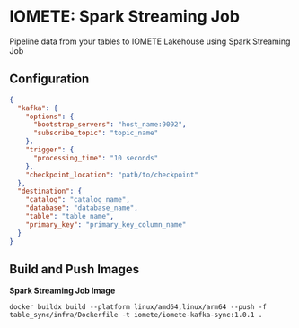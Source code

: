 # IOMETE: Spark Streaming Job

Pipeline data from your tables to IOMETE Lakehouse using Spark Streaming Job

## Configuration
```json
{
  "kafka": {
    "options": {
      "bootstrap_servers": "host_name:9092",
      "subscribe_topic": "topic_name"
    },
    "trigger": {
      "processing_time": "10 seconds"
    },
    "checkpoint_location": "path/to/checkpoint"
  },
  "destination": {
    "catalog": "catalog_name",
    "database": "database_name",
    "table": "table_name",
    "primary_key": "primary_key_column_name"
  }
}
```

## Build and Push Images

**Spark Streaming Job Image**
```shell
docker buildx build --platform linux/amd64,linux/arm64 --push -f table_sync/infra/Dockerfile -t iomete/iomete-kafka-sync:1.0.1 .
```

